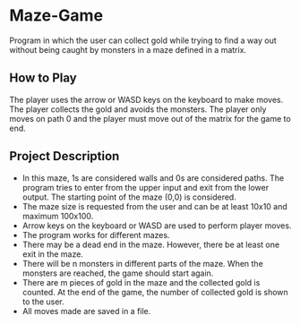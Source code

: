 # Maze-Game
Program in which the user can collect gold while trying to find a way out without being caught by monsters in a maze defined in a matrix.


## How to Play
The player uses the arrow or WASD keys on the keyboard to make moves. The player collects the gold and avoids the monsters. The player only moves on path 0 and the player must move out of the matrix for the game to end.


## Project Description
- In this maze, 1s are considered walls and 0s are considered paths. The program tries to enter from the upper input and exit from the lower output. The starting point of the maze (0,0) is considered.
- The maze size is requested from the user and can be at least 10x10 and maximum 100x100.
- Arrow keys on the keyboard or WASD are used to perform player moves.
- The program works for different mazes.
- There may be a dead end in the maze. However, there be at least one exit in the maze.
- There will be n monsters in different parts of the maze. When the monsters are reached, the game should start again.
- There are m pieces of gold in the maze and the collected gold is counted. At the end of the game, the number of collected gold is shown to the user.
- All moves made are saved in a file.
